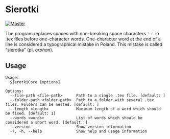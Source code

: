 # Sierotki

[![Master](https://github.com/marqustd/Sierotki/actions/workflows/build.yml/badge.svg)](https://github.com/marqustd/Sierotki/actions/workflows/build.yml)

The program replaces spaces with non-breaking space characters `'~'` in .tex files before one-character words. One-character word at the end of a line is considered a typographical mistake in Poland. This mistake is called “sierotka” (pl. _orphan_).

## Usage
```
Usage:
  SierotkiCore [options]

Options:
  --file-path <file-path>      Path to a single .tex file. [default: ]
  --folder-path <folder-path>  Path to a folder with several .tex files. Folders can be nested. [default: ]
  --length <length>            Maximum length of a word which should be fixed. [default: 1]
  --words <words>              List of words which should be considered a short word. [default: ]
  --version                    Show version information
  -?, -h, --help               Show help and usage information
  ```